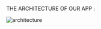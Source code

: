 THE ARCHITECTURE OF OUR APP :

![architecture](https://github.com/user-attachments/assets/0c9e81dd-6c7a-46f4-88f4-2c4b4e89615e)
